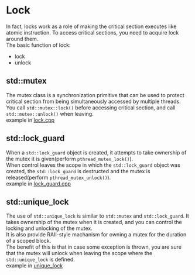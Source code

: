 # Lock
In fact, locks work as a role of making the critical section executes like atomic instruction. To access critical sections, you need to acquire lock around them.  
The basic function of lock:
- lock
- unlock

## std::mutex  
The mutex class is a synchronization primitive that can be used to protect critical section from being simultaneously accessed by multiple threads.  
You call `std::mutex::lock()` before accessing critical section, and call `std::mutex::unlock()` when leaving.  
example in [lock.cpp](lock.cpp)  

## std::lock_guard  
When a `std::lock_guard` object is created, it attempts to take ownership of the mutex it is given(perform `pthread_mutex_lock()`).  
When control leaves the scope in which the `std::lock_guard` object was created, the `std::lock_guard` is destructed and the mutex is released(perform `pthread_mutex_unlock()`).  
example in [lock_guard.cpp](lock_guard.cpp)

## std::unique_lock  
The use of `std::unique_lock` is similar to `std::mutex` and `std::lock_guard`. It takes ownership of the mutex when it is created, and you can control the locking and unlocking of the mutex.  
It is also provide RAII-style machanism for owning a mutex for the duration of a scoped block.  
The benefit of this is that in case some exception is thrown, you are sure that the mutex will unlock when leaving the scope where the `std::unique_lock` is defined.  
example in [unique_lock](unique_lock.cpp)